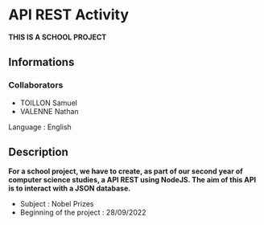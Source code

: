 # API REST Activity

**THIS IS A SCHOOL PROJECT**

## Informations

### Collaborators
- TOILLON Samuel
- VALENNE Nathan

Language : English

## Description
**For a school project, we have to create, as part of our second year of computer science studies, a API REST using NodeJS. The aim of this API is to interact with a JSON database.**
- Subject : Nobel Prizes
- Beginning of the project : 28/09/2022
